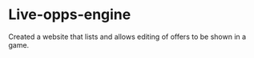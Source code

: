 # Live-opps-engine
Created a website that lists and allows editing of offers to be shown in a game.
